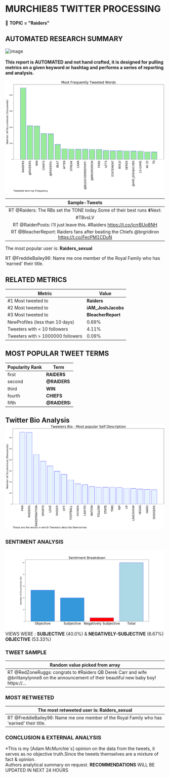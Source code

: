 # MURCHIE85 TWITTER PROCESSING 
&#x1F34E; **TOPIC = "Raiders"**

## AUTOMATED RESEARCH SUMMARY

![image](https://marketingplatform.google.com/about/static/images/gmp/analytics-smb-benefit.jpg)
<br></br>
<b> This report is AUTOMATED and not hand crafted, it is designed for pulling metrics on a given keyword or hashtag and performs a series of reporting and analysis.</b>



![image](TWEETS.png)



|                **Sample-Tweets**        |
| :-------------: |
| RT @Raiders: The RBs set the TONE today.Some of their best runs ⬇️Next: #TBvsLV | NBC | 10.25 https://t.co/iUpjY2KOjd |
| RT @RaiderPosts: I’ll just leave this. #Raiders https://t.co/jcrrBUo8NH |
| RT @BleacherReport: Raiders fans after beating the Chiefs @brgridiron https://t.co/FecPM1CDuN |

The most popular user is: **Raiders_sexual**
<div class="alert alert-block alert-danger"> RT @FreddieBailey96: Name me one member of the Royal Family who has 'earned' their title.</div>

## RELATED METRICS<br>
| Metric | Value |
| ------------- | ------------- |
| #1 Most tweeted to  | **Raiders** |
| #2 Most tweeted to  | **iAM_JoshJacobs** |
| #3 Most tweeted to  | **BleacherReport** |
| NewProfiles (less than 10 days) | 0.69%  |
| Tweeters with < 10 followers  | 4.11%|
| Tweeters with > 1000000 followers  | 0.09%  |



## MOST POPULAR TWEET TERMS 


| Popularity Rank  | Term |
| ------------- | ------------- |
| first  | **RAIDERS**  |
| second  | **@RAIDERS**  |
| third  | **WIN** |
| fourth  | **CHIEFS**  |
| fifth  | **@RAIDERS:**  |


## Twitter Bio Analysis![image](BIO.png)
### SENTIMENT ANALYSIS
![image](sentiment.png)
VIEWS WERE : **SUBJECTIVE**  (40.0%) & **NEGATIVELY-SUBJECTIVE** (6.67%) **OBJECTIVE** (53.33%)

### TWEET SAMPLE 
| Random value picked from array |
| ------------- |
|RT @RedZoneRuggs: congrats to #Raiders QB Derek Carr and wife @brittanylynne8 on the announcement of their beautiful new baby boy! https://… |

### MOST RETWEETED 

| The most retweeted user is: **Raiders_sexual**  |
| ------------- |
| RT @FreddieBailey96: Name me one member of the Royal Family who has 'earned' their title. |

### CONCLUSION & EXTERNAL ANALYSIS

*This is my [Adam McMurchie`s] opinion on the data from the tweets, it serves as no objective truth.Since the tweets themselves are a mixture of fact & opinion.<br>
Authors analytical summary on request.
**RECOMMENDATIONS** WILL BE UPDATED IN NEXT  24 HOURS <br>